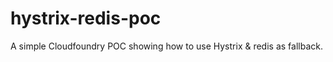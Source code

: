hystrix-redis-poc
=================

A simple Cloudfoundry POC showing how to use Hystrix & redis as fallback.
